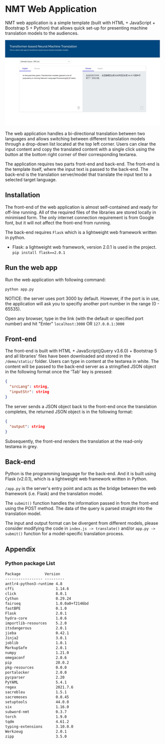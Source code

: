 # NMT Web Application

NMT web application is a simple template (built with HTML + JavaScript + Bootstrap 5 + Python) that allows quick set-up for presenting machine translation models to the audiences.

![NMT Web App Demo](./demo.png)

The web application handles a bi-directional translation between two languages and allows switching between different translation models through a drop-down list located at the top left corner. Users can clear the input content and copy the translated content with a single click using the button at the bottom right corner of their corresponding textarea. 

The application requires two parts front-end and back-end. The front-end is the template itself, where the input text is passed to the back-end. The back-end is the translation server/model that translate the input text to a selected target language.

## Installation

The front-end of the web application is almost self-contained and ready for off-line running. All of the required files of the libraries are stored locally in minimised form. The only internet connection requirement is from Google font, but it will not affect the front-end from running.

The back-end requires `Flask` which is a lightweight web framework written in python. 

- Flask: a lightweight web framework, version 2.0.1 is used in the project.  
`pip install flask==2.0.1`


## Run the web app

Run the web application with following command:
```
python app.py
```
NOTICE: the server uses port 3000 by default. However, if the port is in use, the application will ask you to specifiy another port number in the range (0 - 65535).

Open any browser, type in the link (with the default or specified port number) and hit "Enter"
`localhost:3000`
OR
`127.0.0.1:3000`

## Front-end

The front-end is built with HTML + JavaScript(jQuery v3.6.0) + Bootstrap 5 and all libraries' files have been downloaded and stored in the `/demo/static/` folder. Users can type in content at the textarea in white. The content will be passed to the back-end server as a stringified JSON object in the following format once the 'Tab' key is pressed:

```json
{
  "srcLang": string,
  "inputStr": string
}
``` 

The server sends a JSON object back to the front-end once the translation completes, the returned JSON object is in the following format:

```json
{
  "output": string
}
```

Subsequently, the front-end renders the translation at the read-only testarea in grey.

## Back-end

Python is the programming language for the back-end. And it is built using Flask (v2.0.1), which is a lightweight web framework written in Python. 

`/app.py` is the server's entry point and acts as the bridge between the web framework (i.e. Flask) and the translation model.

The `submit()` function handles the information passed in from the front-end using the POST method. The data of the query is parsed straight into the translation model.

The input and output format can be divergent from different models, please consider modifying the code in `index.js -> translate()` and/or `app.py -> submit()` function for a model-specific translation process. 



## Appendix

### Python package List
```
Package           Version  
----------------- ---------
antlr4-python3-runtime 4.8             
cffi                   1.14.6          
click                  8.0.1           
Cython                 0.29.24         
fairseq                1.0.0a0+f2146bd
fastBPE                0.1.0           
Flask                  2.0.1           
hydra-core             1.0.6           
importlib-resources    5.2.0           
itsdangerous           2.0.1           
jieba                  0.42.1          
Jinja2                 3.0.1           
joblib                 1.0.1           
MarkupSafe             2.0.1           
numpy                  1.21.0          
omegaconf              2.0.6           
pip                    20.0.2          
pkg-resources          0.0.0           
portalocker            2.0.0           
pycparser              2.20            
PyYAML                 5.4.1           
regex                  2021.7.6        
sacrebleu              1.5.1           
sacremoses             0.0.45          
setuptools             44.0.0          
six                    1.16.0          
subword-nmt            0.3.7           
torch                  1.9.0           
tqdm                   4.61.2          
typing-extensions      3.10.0.0        
Werkzeug               2.0.1           
zipp                   3.5.0
```